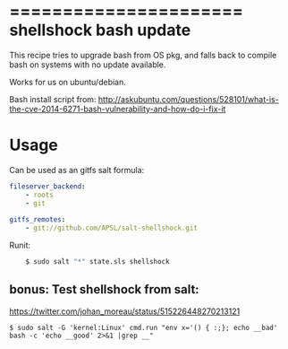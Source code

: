 ======================
shellshock bash update
======================

This recipe tries to upgrade bash from OS pkg, and falls back to 
compile bash on systems with no update available.

Works for us on ubuntu/debian.

Bash install script from:
http://askubuntu.com/questions/528101/what-is-the-cve-2014-6271-bash-vulnerability-and-how-do-i-fix-it

Usage
=====

Can be used as an gitfs salt formula:

```yaml
fileserver_backend:
    - roots
    - git
 
gitfs_remotes:
    - git://github.com/APSL/salt-shellshock.git
```

Runit:

```sh
    $ sudo salt "*" state.sls shellshock
```


bonus: Test shellshock from salt:
---------------------------------

https://twitter.com/johan_moreau/status/515226448270213121

```
$ sudo salt -G 'kernel:Linux' cmd.run "env x='() { :;}; echo __bad' bash -c 'echo __good' 2>&1 |grep __"
```

